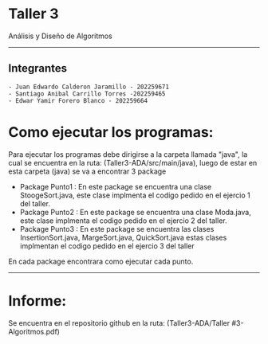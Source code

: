 # Taller 3
Análisis y Diseño de Algoritmos
***
## Integrantes
```
- Juan Edwardo Calderon Jaramillo - 202259671
- Santiago Anibal Carrillo Torres -202259465
- Edwar Yamir Forero Blanco - 202259664
```
# Como ejecutar los programas:
Para ejecutar los programas debe dirigirse a la carpeta llamada "java", la cual se encuentra en la ruta: (Taller3-ADA/src/main/java), luego de estar en esta carpeta (java) se va a encontrar 3 package
- Package Punto1 : En este package se encuentra una clase StoogeSort.java, este clase implmenta el codigo pedido en el ejercio 1 del taller.
- Package Punto2 : En este package se encuentra una clase Moda.java, este clase implmenta el codigo pedido en el ejercio 2 del taller.
- Package Punto3 : En este package se encuentra las clases InsertionSort.java, MargeSort.java, QuickSort.java estas clases implmentan el codigo pedido en el ejercio 3 del taller

En cada package encontrara como ejecutar cada punto.
***
# Informe:
Se encuentra en el repositorio github en la ruta: (Taller3-ADA/Taller #3-Algoritmos.pdf)
